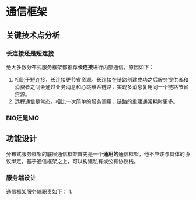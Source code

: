 # 通信框架

## 关键技术点分析

### 长连接还是短连接

绝大多数分布式服务框架都推荐**长连接**进行内部通信，原因如下：
1. 相比于短连接，长连接更节省资源。长连接在链路创建成功之后服务提供者和消费者之间会通过业务消息和心跳维系链路，实现多消息复用同一个链路节省资源。
2. 远程通信是常态。相比一次简单的服务调用，链路的重建通常耗时更多。

### BIO还是NIO

## 功能设计

分布式服务框架的底层通信框架首先是一个**通用的**通信框架，他不应该与具体的协议绑定。基于通信框架之上，可以构建私有或公有协议栈。

### 服务端设计

通信框架服务端职责如下：
1. 